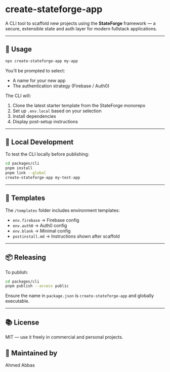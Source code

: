 # create-stateforge-app

A CLI tool to scaffold new projects using the **StateForge** framework — a secure, extensible state and auth layer for modern fullstack applications.

---

## 🚀 Usage

```bash
npx create-stateforge-app my-app
```

You’ll be prompted to select:

- A name for your new app
- The authentication strategy (Firebase / Auth0)

The CLI will:

1. Clone the latest starter template from the StateForge monorepo
2. Set up `.env.local` based on your selection
3. Install dependencies
4. Display post-setup instructions

---

## 🧪 Local Development

To test the CLI locally before publishing:

```bash
cd packages/cli
pnpm install
pnpm link --global
create-stateforge-app my-test-app
```

---

## 📁 Templates

The `/templates` folder includes environment templates:

- `env.firebase` → Firebase config
- `env.auth0` → Auth0 config
- `env.blank` → Minimal config
- `postinstall.md` → Instructions shown after scaffold

---

## 📦 Releasing

To publish:

```bash
cd packages/cli
pnpm publish --access public
```

Ensure the name in `package.json` is `create-stateforge-app` and globally executable.

---

## 📚 License

MIT — use it freely in commercial and personal projects.

## 🙌 Maintained by

Ahmed Abbas
